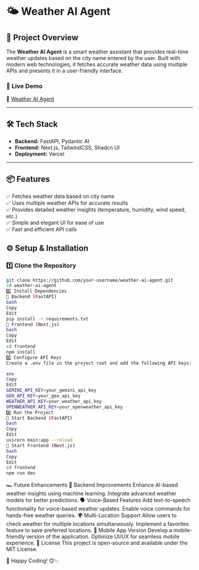 # 🌤️ Weather AI Agent  

## 🚀 Project Overview  
The **Weather AI Agent** is a smart weather assistant that provides real-time weather updates based on the city name entered by the user. Built with modern web technologies, it fetches accurate weather data using multiple APIs and presents it in a user-friendly interface.  

### 🔗 **Live Demo**  
🔗 [Weather AI Agent](https://weather-ai-agent-nine.vercel.app/)  

---

## 🛠️ Tech Stack  
- **Backend:** FastAPI, Pydantic AI  
- **Frontend:** Next.js, TailwindCSS, Shadcn UI  
- **Deployment:** Vercel  

---

## 📦 Features  
✅ Fetches weather data based on city name  
✅ Uses multiple weather APIs for accurate results  
✅ Provides detailed weather insights (temperature, humidity, wind speed, etc.)  
✅ Simple and elegant UI for ease of use  
✅ Fast and efficient API calls  



## ⚙️ Setup & Installation  

### **1️⃣ Clone the Repository**  
```bash
git clone https://github.com/your-username/weather-ai-agent.git  
cd weather-ai-agent  
2️⃣ Install Dependencies
🔹 Backend (FastAPI)
bash
Copy
Edit
pip install -r requirements.txt  
🔹 Frontend (Next.js)
bash
Copy
Edit
cd frontend  
npm install  
3️⃣ Configure API Keys
Create a .env file in the project root and add the following API keys:

env
Copy
Edit
GEMINI_API_KEY=your_gemini_api_key  
GEO_API_KEY=your_geo_api_key  
WEATHER_API_KEY=your_weather_api_key  
OPENWEATHER_API_KEY=your_openweather_api_key  
4️⃣ Run the Project
🚀 Start Backend (FastAPI)
bash
Copy
Edit
uvicorn main:app --reload  
🎨 Start Frontend (Next.js)
bash
Copy
Edit
cd frontend  
npm run dev  
```

🏎️ Future Enhancements
🔧 Backend Improvements
Enhance AI-based weather insights using machine learning.
Integrate advanced weather models for better predictions.
🗣️ Voice-Based Features
Add text-to-speech functionality for voice-based weather updates.
Enable voice commands for hands-free weather queries.
🌍 Multi-Location Support
Allow users to check weather for multiple locations simultaneously.
Implement a favorites feature to save preferred locations.
📱 Mobile App Version
Develop a mobile-friendly version of the application.
Optimize UI/UX for seamless mobile experience.
📜 License
This project is open-source and available under the MIT License.

🚀 Happy Coding! 😊✨
